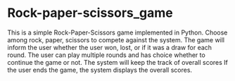 # Rock-paper-scissors_game
This is a simple Rock-Paper-Scissors game implemented in Python.
Choose among rock, paper, scissors to compete against the system.
The game will inform the user whether the user won, lost, or if it was a draw for each round.
The user can play multiple rounds and has choice whether to continue the game or not.
The system will keep the track of overall scores
If the user ends the game, the system displays the overall scores.
